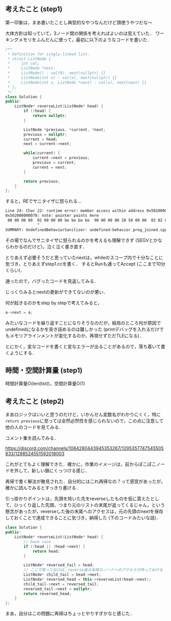 ## 考えたこと (step1)
第一印象は，まあ書いたことし典型的なやつなんだけど頭使うやつだな〜

大体方針は知っていて，3ノード間の関係を考えればよいのは覚えていた．
ワーキングメモリをふんだんに使って，最初に以下のようなコードを書いた．

```cpp
/**
 * Definition for singly-linked list.
 * struct ListNode {
 *     int val;
 *     ListNode *next;
 *     ListNode() : val(0), next(nullptr) {}
 *     ListNode(int x) : val(x), next(nullptr) {}
 *     ListNode(int x, ListNode *next) : val(x), next(next) {}
 * };
 */
class Solution {
public:
    ListNode* reverseList(ListNode* head) {
        if (!head) {
            return nullptr;
        }

        ListNode *previous, *current, *next;
        previous = nullptr;
        current = head;
        next = current->next;

        while(current) {
            current->next = previous;
            previous = current;
            current = next;
        }

        return previous;
    }
};
```

すると，REでサニタイザに怒られる...

```bash
Line 24: Char 22: runtime error: member access within address 0x502000000070 with insufficient space for an object of type 'ListNode' (solution.cpp)
0x502000000070: note: pointer points here
 00 00 00 00  02 00 00 00 be be be be  90 00 00 00 20 50 00 00  02 02 00 00 10 00 00 00  10 00 00 00
              ^
SUMMARY: UndefinedBehaviorSanitizer: undefined-behavior prog_joined.cpp:33:22
```

その場でなんでサニタイザに怒られるのかを考えるも理解できず (SEGVとかならわかるのだけど)，泣く泣く書き直す．

とりあえず必要そうだと思っていたnextは，whileのスコープ内で十分なことに気づき，とりあえずstep1.ccを書く．
するとRunも通ってAccept (ここまで10分くらい)．

通ったので，バグったコードを見返してみる．

じっくりみるとnextの更新ができてないのが悪い．

何が起きるのかをstep by stepで考えてみると，

```cpp
a->next = a;
```

みたいなコードを繰り返すことになりそうなのだが，結局のところ何が原因でundefinedになるかを突き詰めるのは難しかった (printデバッグを入れるだけでもメモリアラインメントが変化するのか，再現せずただTLEになる)．

とにかく，変なコードを書くと変なエラーが出ることがあるので，落ち着いて書くようにする．

## 時間・空間計算量 (step1)
時間計算量O(len(list))，空間計算量O(1)

## 考えたこと (step2)
まあロジックはいいと思うのだけど，いかんせん変数名がわかりにくく，特に`return previous`に至っては全然必然性を感じられないので，この点に注意して他の人のコードを見てみる．

コメント集を読んでみる．

https://discord.com/channels/1084280443945353267/1295357747545505833/1298524551592018003

これがとてもよく理解できた．確かに，作業のイメージは，前からぽこぽこノードを外して，新しい鎖にくっつける感じ．

再帰で書く解法が散見された．自分的にはこれ再帰なの？って感覚があったが，確かに読んでみるとすっきり書ける．

引っ掛かりポイントは，先頭を除いた先をreverseしたものを仮に貰えたとして，ひっくり返した先頭，つまり元のリストの末尾が返ってくるじゃん，という懸念があったが，reverseした後の末尾へのアクセスは，元の先頭のnextを保存しておくことで達成できることに気づき，納得した (下のコードみたいな話)．

```cpp
class Solution {
public:
    ListNode* reverseList(ListNode* head) {
        // base case
        if (!head || !head->next) {
            return head;
        }

        ListNode* reversed_tail = head;
        // ここで取っておけば，reverse後の末尾のノードへのアクセスが持っておける
        ListNode* child_tail = head->next;
        ListNode* reversed_head = this->reverseList(head->next);
        child_tail->next = reversed_tail;
        reversed_tail->next = nullptr;
        return reversed_head;
    }
};
```

まあ，自分はこの問題に再帰はちょっとやりすぎかなと感じた．
